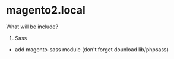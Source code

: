 magento2.local
==============

What will be include?
1. Sass
- add magento-sass module (don't forget dounload lib/phpsass)

